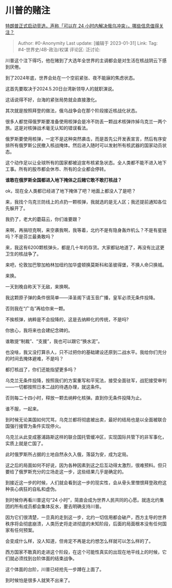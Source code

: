 # 川普的赌注
[特朗普正式启动竞选，声称「可以在 24 小时内解决俄乌冲突」，哪些信息值得关注？](https://www.zhihu.com/question/581167431/answer/2868840983)

> Author: #0-Anonymity
> Last update: [编辑于 2023-01-31]
> Link:
> Tag: #4-世界史/4B-政治/权谋 
> 评论区:
> 泛讨论:

川普这个注下得巧，他在赌到了大选年全世界的主调都会是对生活在核战阴云下感到厌倦。

到了2024年底，世界会处在一个空前紧张、夜不能寐的焦虑状态。

这首先要取决于2024.5.20日台湾新领导人的就职演说。

这话说得不好，台海的紧张局势就会直接激化。

其次就是按照拜登的做法，俄乌战争会在那个阶段接近核战化状态。

很多人都觉得俄罗斯要准备使用核弹会是冷不防丢一颗战术核弹炸掉乌克兰一两个旅。这是对核弹战术毫无认知的错误看法。

俄罗斯要使用核弹，一定不是这种突然袭击，而是首先公开发表宣言，然后有序安排所有俄罗斯公民撤入核战掩体。然后进入随时可以发射所有核武器的国家动员状态。

这个动作足以让全球所有的国家都被迫宣布核紧急状态。全人类都不能不进入地下工事。所有的股市都会休市、所有的企业都会停转。

**谁敢在俄罗斯全国都进入地下掩体之后赌它敢不敢打核战？**

ok，现在全人类都已经进了地下掩体了吧？地面上都没人了是吧？

来，我找个乌克兰防线上的点扔一颗核弹，我就选的是无人区；我还提前通知各位先躲开了。

我扔了，老大的蘑菇云，你们谁要跟？

来啊，再捐坦克啊，来空袭我啊，我等着，北约不是有隐身轰炸机么？不是有星链吗？不是芬兰最勇敢吗？

来，我这有6200颗核弹头，都是几十年的存货。大家都钻地道了，再没有比这更卫生的核战争了。

来吧，伦敦加巴黎加柏林加纽约加华盛顿换莫斯科和圣彼得堡，不换人命只换城。

来换。

一天到晚自称天下无敌，来换啊。

我这颗原子弹的条件很简单——泽圣阁下请玉音广播，皇军必须无条件投降。

否则我在“广岛”再给你来一颗。

不挨核弹，纳粹是不会投降的，这是去纳粹化的传统，不是吗?

你放心，我将来也会建纪念碑的。

谁敢提“制裁”、“支援”，我也可以跟它“换水泥”。

也没啥，我又没打算杀人，只不过把你的基础建设还原到二战水平。我给你们充分的时间去掩体避难，不是吗？

都打核战了，你们还能指望更多吗？

乌克兰无条件投降，按照我们的方案重写和平宪法，接受全面驻军，战犯接受审判——一切都按照日本二战的待遇办理，就这条件。

否则每二十四小时，释放一颗去纳粹化核弹。直到你无条件投降为止。

谁不服，一起来。

到时候无论美国如何咒骂，乌克兰都将彻底被出卖，最好的结局也是以全面被联合国强行接管为条件实现停火。

乌克兰从此变成塞浦路斯这样的联合国托管缓冲区，实现国际共管下的非军事化，实质上就是亡国了。

此时俄罗斯所占据的土地自然永久入俄，落袋为安，成为定局。

这之后的局面如何不好说，因为各种因素到这之后互动得太激烈，很难预料。但只要给了俄罗斯充分的立场走这一步，这些结果几乎是确定的。

到接近这一步的时候，人们就会看到这一步的现实性，会从骨头里憎恨拜登政府这种丧心病狂的自私和虚伪。

到时候你再看川普这句“24 小时”，简直会成为世界人民共同的心愿。就连北约集团的所有成员都会集体反水，要去明确支持川普。

因为它们很清楚，一旦真的走到这一步，北约一切信用都会破产，西方主导的世界秩序将会彻底崩溃，人类历史将走进彻底的未知阶段，后面的局面根本没有任何国家有任何预案。

会变成什么样，没人知道，但肯定不再是北约想怎么样就可以怎么样的了。

西方国家不敢真的走进这个阶段，在这个可能性真实的出现在地平线上的时候，它们就必须找到台阶体面的结束战争。

这个体面的台阶，川普已经抢先一步蹲在上面了。

到时候怕是很多人就笑不出来了。

